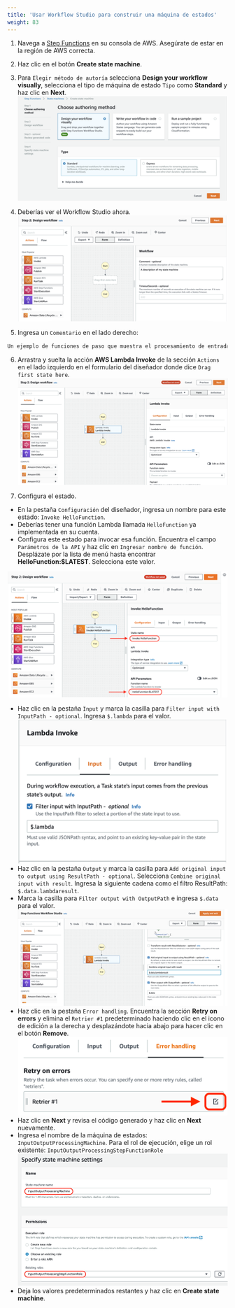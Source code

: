 ```yaml
---
title: 'Usar Workflow Studio para construir una máquina de estados'
weight: 83
---
```


1. Navega a [Step Functions](https://console.aws.amazon.com/states/home) en su consola de AWS. Asegúrate de estar en la región de AWS correcta.

2. Haz clic en el botón **Create state machine**.

3. Para `Elegir método de autoría` selecciona **Design your workflow visually**, selecciona el tipo de máquina de estado `Tipo` como **Standard** y haz clic en **Next**.
   ![Studio](/static/img/module-6/studio-selection.png)

4. Deberías ver el Workflow Studio ahora.
   ![Studio Designer](/static/img/module-6/studio-designer.png)

5. Ingresa un `Comentario` en el lado derecho: 

```bash
Un ejemplo de funciones de paso que muestra el procesamiento de entrada y salida.
```

6. Arrastra y suelta la acción **AWS Lambda Invoke** de la sección `Actions` en el lado izquierdo en el formulario del diseñador donde dice `Drag first state here`.
   ![Lambda Invoke](/static/img/module-6/lambda-invoke-state.png)

7. Configura el estado.

- En la pestaña `Configuración` del diseñador, ingresa un nombre para este estado: `Invoke HelloFunction`.
- Deberías tener una función Lambda llamada `HelloFunction` ya implementada en su cuenta.
- Configura este estado para invocar esa función. Encuentra el campo `Parámetros de la API` y haz clic en `Ingresar nombre de función`. Desplázate por la lista de menú hasta encontrar **HelloFunction:$LATEST**. Selecciona este valor.

![Configuration](/static/img/module-6/configuration.png)

- Haz clic en la pestaña `Input` y marca la casilla para `Filter input with InputPath - optional`. Ingresa `$.lambda` para el valor.
  ![Config Input](/static/img/module-6/config-input.png)
- Haz clic en la pestaña `Output` y marca la casilla para `Add original input to output using ResultPath - optional`. Selecciona `Combine original input with result`. Ingresa la siguiente cadena como el filtro ResultPath: `$.data.lambdaresult`.
- Marca la casilla para `Filter output with OutputPath` e ingresa `$.data` para el valor.
  ![Config Output](/static/img/module-6/config-output.png)
- Haz clic en la pestaña `Error handling`. Encuentra la sección **Retry on errors** y elimina el `Retrier #1` predeterminado haciendo clic en el icono de edición a la derecha y desplazándote hacia abajo para hacer clic en el botón **Remove**.
  ![Remove Retrier](/static/img/module-6/remove-retrier.png)
- Haz clic en **Next** y revisa el código generado y haz clic en **Next** nuevamente.
- Ingresa el nombre de la máquina de estados: `InputOutputProcessingMachine`. Para el rol de ejecución, elige un rol existente: `InputOutputProcessingStepFunctionRole`
  ![Iam Role](/static/img/module-6/name-iam-role.png)
- Deja los valores predeterminados restantes y haz clic en **Create state machine**.
